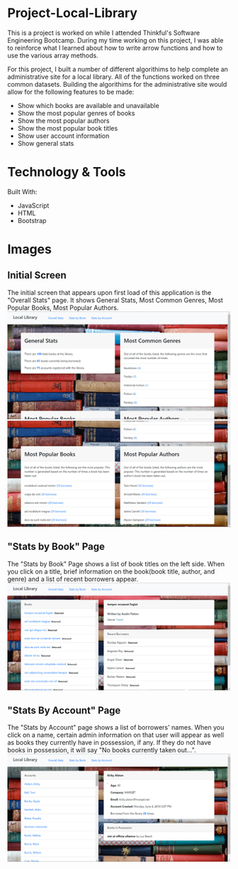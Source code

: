 # Project-Local-Library
This is a project is worked on while I attended Thinkful's Software Engineering Bootcamp. During my time working on this project, I was able to reinforce what I learned about how to write arrow functions and how to use the various array methods.

For this project, I built a number of different algorithims to help complete an administrative site for a local library. All of the functions worked on three common datasets. Building the algorithims for the administrative site would allow for the following features to be made: 
* Show which books are available and unavailable
* Show the most popular genres of books
* Show the most popular authors
* Show the most popular book titles
* Show user account information
* Show general stats

# Technology & Tools
Built With:
* JavaScript
* HTML
* Bootstrap

# Images
## Initial Screen
The initial screen that appears upon first load of this application is the "Overall Stats" page. It shows General Stats, Most Common Genres, Most Popular Books, Most Popular Authors.
![overallstats](/public/src/overallstats.jpg)
![overallstats1](/public/src/overallstats1.jpg)
## "Stats by Book" Page
The "Stats by Book" Page shows a list of book titles on the left side. When you click on a title, brief information on the book(book title, author, and genre) and a list of recent borrowers appear.
![statsbybook](/public/src/statsbybook.jpg)
## "Stats By Account" Page
The "Stats by Account" page shows a list of borrowers' names. When you click on a name, certain admin information on that user will appear as well as books they currently have in possession, if any. If they do not have books in possession, it will say "No books currently taken out...".
![statsbyaccount](/public/src/statsbyaccount.jpg)
